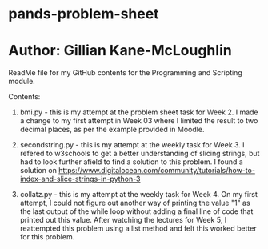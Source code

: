 # pands-problem-sheet
# Author: Gillian Kane-McLoughlin

ReadMe file for my GitHub contents for the Programming and Scripting module.

Contents:
1) bmi.py - this is my attempt at the problem sheet task for Week 2.
I made a change to my first attempt in Week 03 where I limited the result to two decimal places, as per the example provided in Moodle.

2) secondstring.py - this is my attempt at the weekly task for Week 3.
I refered to w3schools to get a better understanding of slicing strings, but had to look further afield to find a solution to this problem.
I found a solution on https://www.digitalocean.com/community/tutorials/how-to-index-and-slice-strings-in-python-3

3) collatz.py - this is my attempt at the weekly task for Week 4.
On my first attempt, I could not figure out another way of printing the value "1" as the last output of the while loop without adding a final line of code that printed out this value.
After watching the lectures for Week 5, I reattempted this problem using a list method and felt this worked better for this problem.